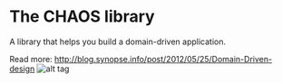 # The CHAOS library

A library that helps you build a domain-driven application.

Read more: http://blog.synopse.info/post/2012/05/25/Domain-Driven-design
![alt tag](http://blog.synopse.info/public/DomainDrivenArchitecture.png)
